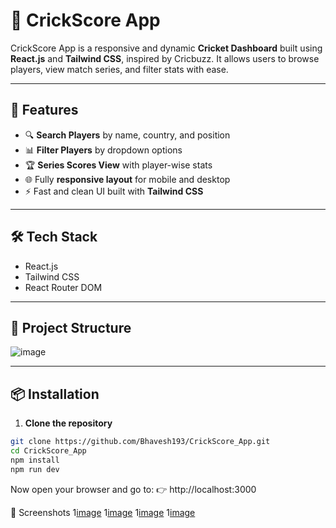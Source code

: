 # 🏏 CrickScore App

CrickScore App is a responsive and dynamic **Cricket Dashboard** built using **React.js** and **Tailwind CSS**, inspired by Cricbuzz. It allows users to browse players, view match series, and filter stats with ease.

---

## 🚀 Features

- 🔍 **Search Players** by name, country, and position
- 📊 **Filter Players** by dropdown options
- 🏆 **Series Scores View** with player-wise stats
- 🌐 Fully **responsive layout** for mobile and desktop
- ⚡ Fast and clean UI built with **Tailwind CSS**

---

## 🛠️ Tech Stack

- React.js
- Tailwind CSS
- React Router DOM

---

## 📁 Project Structure

![image](https://github.com/user-attachments/assets/4390a0b4-961a-4a2c-9072-fe6eb57e0413)

---

## 📦 Installation

1. **Clone the repository**

```bash
git clone https://github.com/Bhavesh193/CrickScore_App.git
cd CrickScore_App
npm install
npm run dev
```

Now open your browser and go to:
👉 http://localhost:3000

📸 Screenshots
1[image](./public/Home.png)
1[image](./public/playersInfo.png)
1[image](./public/series.png)
1[image](./public/series2.png)
